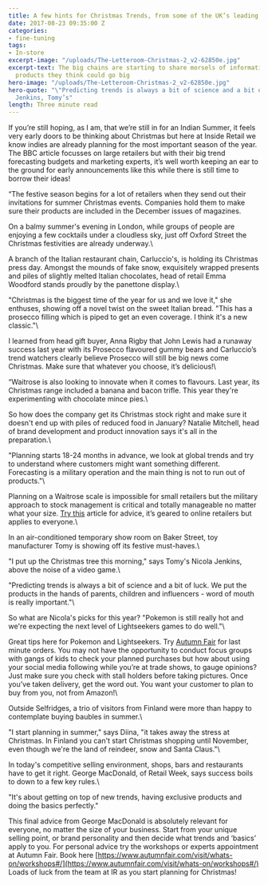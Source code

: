 ```yaml
---
title: A few hints for Christmas Trends, from some of the UK’s leading retailers
date: 2017-08-23 09:35:00 Z
categories:
- fine-tuning
tags:
- In-store
excerpt-image: "/uploads/The-Letteroom-Christmas-2_v2-62850e.jpg"
excerpt-text: The big chains are starting to share morsels of information about the
  products they think could go big
hero-image: "/uploads/The-Letteroom-Christmas-2_v2-62850e.jpg"
hero-quote: "\"Predicting trends is always a bit of science and a bit of luck” Nicola
  Jenkins, Tomy’s"
length: Three minute read
---
```


If you’re still hoping, as I am, that we’re still in for an Indian Summer, it feels very early doors to be thinking about Christmas but here at Inside Retail we know indies are already planning for the most important season of the year. The BBC article focusses on large retailers but with their big trend forecasting budgets and marketing experts, it’s well worth keeping an ear to the ground for early announcements like this while there is still time to borrow their ideas!

“The festive season begins for a lot of retailers when they send out their invitations for summer Christmas events. Companies hold them to make sure their products are included in the December issues of magazines.

On a balmy summer's evening in London, while groups of people are enjoying a few cocktails under a cloudless sky, just off Oxford Street the Christmas festivities are already underway.\

A branch of the Italian restaurant chain, Carluccio's, is holding its Christmas press day. Amongst the mounds of fake snow, exquisitely wrapped presents and piles of slightly melted Italian chocolates, head of retail Emma Woodford stands proudly by the panettone display.\

"Christmas is the biggest time of the year for us and we love it," she enthuses, showing off a novel twist on the sweet Italian bread. "This has a prosecco filling which is piped to get an even coverage. I think it's a new classic."\

I learned from head gift buyer, Anna Rigby that John Lewis had a runaway success last year with its Prosecco flavoured gummy bears and Carluccio’s trend watchers clearly believe Prosecco will still be big news come Christmas. Make sure that whatever you choose, it’s delicious!\

“Waitrose is also looking to innovate when it comes to flavours. Last year, its Christmas range included a banana and bacon trifle. This year they're experimenting with chocolate mince pies.\

So how does the company get its Christmas stock right and make sure it doesn't end up with piles of reduced food in January? Natalie Mitchell, head of brand development and product innovation says it's all in the preparation.\

"Planning starts 18-24 months in advance, we look at global trends and try to understand where customers might want something different. Forecasting is a military operation and the main thing is not to run out of products."\

Planning on a Waitrose scale is impossible for small retailers but the military approach to stock management is critical and totally manageable no matter what your size. [Try this](http://insideretail.com/articles/how-to-be-successful-in-ecommerce-this-christmas/) article for advice, it’s geared to online retailers but applies to everyone.\

In an air-conditioned temporary show room on Baker Street, toy manufacturer Tomy is showing off its festive must-haves.\

"I put up the Christmas tree this morning," says Tomy's Nicola Jenkins, above the noise of a video game.\

"Predicting trends is always a bit of science and a bit of luck. We put the products in the hands of parents, children and influencers - word of mouth is really important."\

So what are Nicola's picks for this year? "Pokemon is still really hot and we're expecting the next level of Lightseekers games to do well."\

Great tips here for Pokemon and Lightseekers. Try [Autumn Fair](https://www.autumnfair.com/) for last minute orders. You may not have the opportunity to conduct focus groups with gangs of kids to check your planned purchases but how about using your social media following while you’re at trade shows, to gauge opinions? Just make sure you check with stall holders before taking pictures. Once you’ve taken delivery, get the word out. You want your customer to plan to buy from you, not from Amazon!\

Outside Selfridges, a trio of visitors from Finland were more than happy to contemplate buying baubles in summer.\

"I start planning in summer," says Diina, "it takes away the stress at Christmas. In Finland you can't start Christmas shopping until November, even though we're the land of reindeer, snow and Santa Claus."\

In today's competitive selling environment, shops, bars and restaurants have to get it right. George MacDonald, of Retail Week, says success boils to down to a few key rules.\

"It's about getting on top of new trends, having exclusive products and doing the basics perfectly."

This final advice from George MacDonald is absolutely relevant for everyone, no matter the size of your business. Start from your unique selling point, or brand personality and then decide what trends and ‘basics’ apply to you. For personal advice try the workshops or experts appointment at Autumn Fair. Book here [https://www.autumnfair.com/visit/whats-on/workshops#/](https://www.autumnfair.com/visit/whats-on/workshops#/)
Loads of luck from the team at IR as you start planning for Christmas!